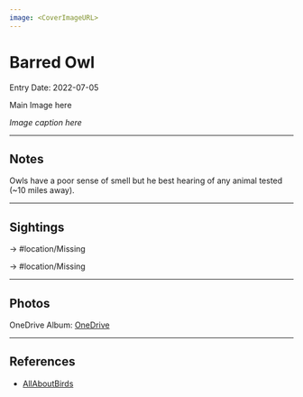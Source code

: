 ```yaml
---
image: <CoverImageURL>
---
```


# Barred Owl
Entry Date: 2022-07-05

Main Image here

*Image caption here*

---------------------------------------------------------------
## Notes
Owls have a poor sense of smell but he best hearing of any animal tested (~10 miles away).

---------------------------------------------------------------
## Sightings

-> #location/Missing

-> #location/Missing

---------------------------------------------------------------
## Photos
OneDrive Album: [OneDrive](linkhere)

---------------------------------------------------------------
## References
- [AllAboutBirds](linkUrl)